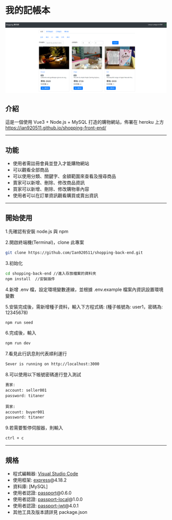 # 我的記帳本

![Index page about shopping-back-end](./public/images/首頁.PNG)

## 介紹

這是一個使用 Vue3 + Node.js + MySQL 打造的購物網站，佈署在 heroku 上方
https://ian920511.github.io/shopping-front-end/

---

## 功能

- 使用者需註冊會員並登入才能購物網站
- 可以觀看全部商品
- 可以使用分類、關鍵字、金額範圍來查看及搜尋商品
- 賣家可以新增、刪除、修改商品資訊
- 買家可以新增、刪除、修改購物車內容
- 使用者可以在訂單資訊觀看購買或賣出資訊

---

## 開始使用

1.先確認有安裝 node.js 與 npm

2.開啟終端機(Terminal)，clone 此專案

```bash
git clone https://github.com/Ian920511/shopping-back-end.git
```

3.初始化

```bash
cd shopping-back-end //進入存放檔案的資料夾
npm install  //安裝插件
```

4.新增 .env 檔，設定環境變數連線，並根據 .env.example 檔案內資訊設置環境變數


5.安裝完成後，需新增種子資料，輸入下方程式碼:
(種子帳號為: user1，密碼為: 12345678)

```bash
npm run seed
```

6.完成後，輸入

```bash
npm run dev
```

7.看見此行訊息則代表順利運行

```bash
Sever is running on http://localhost:3000
```

8.可以使用以下帳號密碼進行登入測試

```bash
賣家:
account: seller001
password: titaner

買家:
account: buyer001
password: titaner
```

9.若需要暫停伺服器，則輸入

```bash
ctrl + c
```

---

## 規格

- 程式編輯器: [Visual Studio Code](https://visualstudio.microsoft.com/zh-hant/ "Visual Studio Code")
- 使用框架: [express](https://www.npmjs.com/package/express)@4.18.2
- 資料庫: [MySQL]
- 使用者認證: [passport](https://www.npmjs.com/package/passport)@0.6.0
- 使用者認證: [passport-local](https://www.npmjs.com/package/passport-local)@1.0.0
- 使用者認證: [passport-jwt](https://www.npmjs.com/package/passport-jwt)@4.0.1
- 其他工具及版本請詳見 package.json
